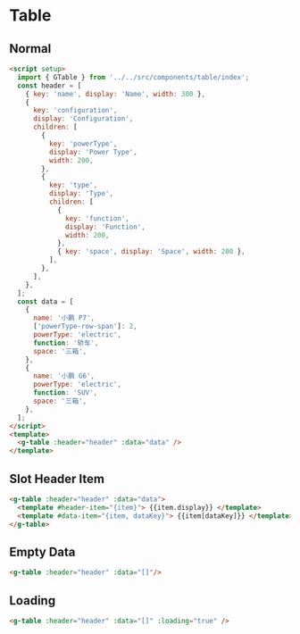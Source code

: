 # Table

<script setup>
import { GTable } from '../../src/components/table/index';
const header = [
  {key: 'name', display: 'Name', width: 300, },
  {
    key: 'configuration',
    display: 'Configuration',
    children:[
      {
        key: 'powerType',
        display: 'Power Type',
        width: 200
      },
      {
        key: 'type',
        display: 'Type',
        children:[
          {
            key: 'function',
            display: 'Function',
            width: 200},
          {key: 'space', display: 'Space', width: 200}
        ],
      }
    ]
  }
];
const data = [{
  name: '小鹏 P7',
  ['powerType-row-span']: 2,
  powerType: 'electric',
  function: '轿车',
  space: '三箱',
},
{
  name: '小鹏 G6',
  powerType: 'electric',
  function: 'SUV',
  space: '三箱',
}];
</script>

## Normal

<g-table :header="header" :data="data"/>

```html
<script setup>
  import { GTable } from '../../src/components/table/index';
  const header = [
    { key: 'name', display: 'Name', width: 300 },
    {
      key: 'configuration',
      display: 'Configuration',
      children: [
        {
          key: 'powerType',
          display: 'Power Type',
          width: 200,
        },
        {
          key: 'type',
          display: 'Type',
          children: [
            {
              key: 'function',
              display: 'Function',
              width: 200,
            },
            { key: 'space', display: 'Space', width: 200 },
          ],
        },
      ],
    },
  ];
  const data = [
    {
      name: '小鹏 P7',
      ['powerType-row-span']: 2,
      powerType: 'electric',
      function: '轿车',
      space: '三箱',
    },
    {
      name: '小鹏 G6',
      powerType: 'electric',
      function: 'SUV',
      space: '三箱',
    },
  ];
</script>
<template>
  <g-table :header="header" :data="data" />
</template>
```

## Slot Header Item

<g-table :header="header" :data="data">
  <template #header-item="{item}">
    {{item.display}}
  </template>
  <template #data-item="{item, dataKey}">
    {{item[dataKey]}}
  </template>
</g-table>

```html
<g-table :header="header" :data="data">
  <template #header-item="{item}"> {{item.display}} </template>
  <template #data-item="{item, dataKey}"> {{item[dataKey]}} </template>
</g-table>
```

## Empty Data

<g-table :header="header" :data="[]"/>

```html
<g-table :header="header" :data="[]"/>
```

## Loading

<g-table :header="header" :data="[]" :loading="true"/>

```html
<g-table :header="header" :data="[]" :loading="true" />
```
